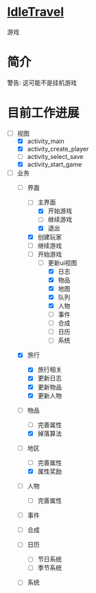 # [IdleTravel](https://github.com/Uwwal/IdleTravel)

游戏

# 简介

警告: 这可能不是挂机游戏

# 目前工作进展

- [ ] 视图
  - [x] activity_main
  - [x] activity_create_player
  - [ ] activity_select_save
  - [x] activity_start_game
- [ ] 业务
  - [ ] 界面
    - [ ] 主界面
      - [x] 开始游戏
      - [ ] 继续游戏
      - [x] 退出
    - [x] 创建玩家
    - [ ] 继续游戏
    - [ ] 开始游戏
      - [ ] 更新ui视图
        - [x] 日志
        - [x] 物品
        - [x] 地图
        - [x] 队列
        - [x] 人物
        - [ ] 事件
        - [ ] 合成
        - [ ] 日历
        - [ ] 系统
  - [x] 旅行
    - [x] 旅行相关
    - [x] 更新日志
    - [x] 更新物品
    - [x] 更新人物
  - [ ] 物品
    - [ ] 完善属性
    - [x] 掉落算法
  - [ ] 地区
    - [ ] 完善属性
    - [x] 属性奖励
  - [ ] 人物
    - [ ] 完善属性
  - [ ] 事件
  - [ ] 合成
  - [ ] 日历
    - [ ] 节日系统
    - [ ] 季节系统
  - [ ] 系统

